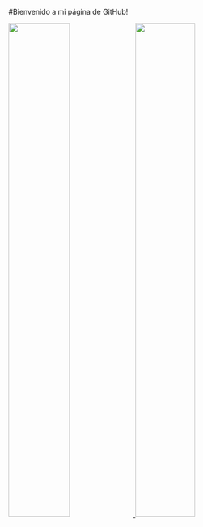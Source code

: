 #Bienvenido a mi página de GitHub! 
<div width="100%">
  <a href="https://github.com/" width="100%" style="display: inline_block">
    <img height="50%" width="49%" src="https://github-readme-stats.vercel.app/api?username=eladioltb&show_icons=true&theme=material-palenight&include_all_commits=true&count_private=true"/>
    <img height="50%" width="48.5%" src="https://github-readme-stats.vercel.app/api/top-langs/?username=eladioltb&layout=compact&langs_count=4&theme=material-palenight"/>
  </a>
</div>

